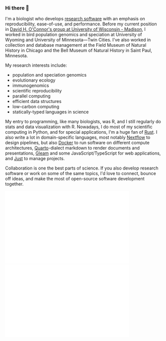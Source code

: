 ### Hi there 👋

I'm a biologist who develops [research software](https://us-rse.org/about/what-is-an-rse/) with an emphasis on reproducibility, ease-of-use, and performance. Before my current position in [David H. O'Connor's group at University of Wisconsin - Madison](https://dho.pathology.wisc.edu/), I worked in bird population genomics and speciation at University of Wyoming and University of Minnesota—Twin Cities. I've also worked in collection and database management at the Field Museum of Natural History in Chicago and the Bell Museum of Natural History in Saint Paul, Minnesota.

My research interests include:
 - population and speciation genomics
 - evolutionary ecology
 - immunogenomics
 - scientific reproducibility
 - parallel computing
 - efficient data structures
 - low-carbon computing
 - statically-typed languages in science

My entry to programming, like many biologists, was R, and I still regularly do stats and data visualization with R. Nowadays, I do most of my scientific computing in Python, and for special applications, I'm a huge fan of [Rust](https://www.rust-lang.org/). I also write a lot in domain-specific languages, most notably [Nextflow](https://www.nextflow.io/) to design pipelines, but also [Docker](https://www.docker.com/) to run software on different compute architectures, [Quarto](https://quarto.org/)-dialect markdown to render documents and presentations, [Gleam](https://gleam.run/) and some JavaScript/TypeScript for web applications, and [Just](https://just.systems/) to manage projects.

Collaboration is one the best parts of science. If you also develop research software or work on some of the same topics, I'd love to connect, bounce off ideas, and make the most of open-source software development together.

<img src = "https://github.com/nrminor/nrminor-stats/blob/master/generated/overview.svg" width=400></img> <img src = "https://github.com/nrminor/nrminor-stats/blob/master/generated/languages.svg" width=400>

<!--
**nrminor/nrminor** is a ✨ _special_ ✨ repository because its `README.md` (this file) appears on your GitHub profile.

Here are some ideas to get you started:

- 🔭 I’m currently working on ...
- 🌱 I’m currently learning ...
- 👯 I’m looking to collaborate on ...
- 🤔 I’m looking for help with ...
- 💬 Ask me about ...
- 📫 How to reach me: ...
- 😄 Pronouns: ...
- ⚡ Fun fact: ...
-->
